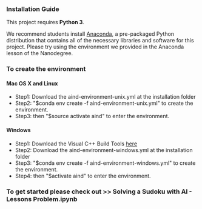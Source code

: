 ### Installation Guide

This project requires **Python 3**.

We recommend students install [Anaconda](https://www.continuum.io/downloads), a pre-packaged Python distribution that contains all of the necessary libraries and software for this project. 
Please try using the environment we provided in the Anaconda lesson of the Nanodegree.

### To create the environment

#### Mac OS X and Linux 
- Step1: Download the aind-environment-unix.yml at the installation folder
- Step2: "$conda env create -f aind-environment-unix.yml" to create the environment.
- Step3: then "$source activate aind" to enter the environment.

#### Windows 
- Step1: Download the Visual C++ Build Tools [here](http://landinghub.visualstudio.com/visual-cpp-build-tools)
- Step2: Download the aind-environment-windows.yml at the installation folder
- Step3: "$conda env create -f aind-environment-windows.yml" to create the environment.
- Step4: then "$activate aind" to enter the environment.

### To get started please check out >> Solving a Sudoku with AI - Lessons Problem.ipynb
